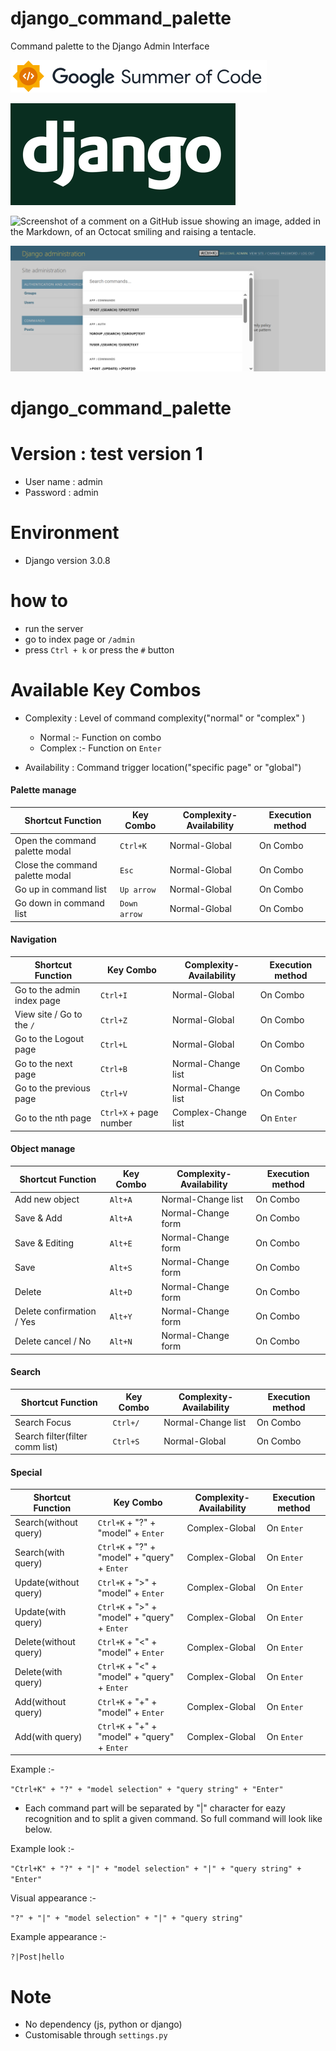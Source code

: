 # django_command_palette
Command palette to the Django Admin Interface





![a](https://github.com/ChathuraGH/django_command_palette/blob/f701b9b43c882587fdb2ae52e796e38399cd7596/feature_previews/logo.svg)

![c](https://github.com/ChathuraGH/django_command_palette/blob/f701b9b43c882587fdb2ae52e796e38399cd7596/feature_previews/685unxpkksrvfugu-360.png)


<!---
![a](https://github.com/ChathuraGH/django_command_palette/blob/f701b9b43c882587fdb2ae52e796e38399cd7596/feature_previews/logo.svg)
![b](https://github.com/ChathuraGH/django_command_palette/blob/f701b9b43c882587fdb2ae52e796e38399cd7596/feature_previews/unnamed.png)
![c](https://github.com/ChathuraGH/django_command_palette/blob/f701b9b43c882587fdb2ae52e796e38399cd7596/feature_previews/685unxpkksrvfugu-360.png)

-->






![Screenshot of a comment on a GitHub issue showing an image, added in the Markdown, of an Octocat smiling and raising a tentacle.](https://myoctocat.com/assets/images/base-octocat.svg)




![Command palette to the Django Admin Interface.](https://github.com/ChathuraGH/django_command_palette/blob/e3da3b468d715f6ac2314c72191de934f708713e/feature_previews/command_palette-4.png)




# django_command_palette

# Version : test version 1

- User name : admin
- Password : admin

# Environment

  - Django version 3.0.8


# how to 
- run the server
- go to index page or `/admin`
- press `Ctrl + k` or press the `#` button



# Available Key Combos 



- Complexity : Level of command complexity("normal" or "complex" )

    - Normal  :-  Function on combo
    - Complex  :-  Function on `Enter`
  
- Availability : Command trigger location("specific page" or "global") 


#### Palette manage
| Shortcut Function                | Key Combo                        |   Complexity-Availability            |   Execution method    |
|----------------------------------|----------------------------------|--------------------------------------|-----------------------|
| Open the command palette modal   | `Ctrl+K`                         |   Normal-Global                      |   On Combo            |
| Close the command palette modal  | `Esc`                            |   Normal-Global                      |   On Combo            |
| Go up in command list            | `Up arrow`                       |   Normal-Global                      |   On Combo            |
| Go down in command list          | `Down arrow`                     |   Normal-Global                      |   On Combo            |


#### Navigation
| Shortcut Function                | Key Combo                        |  Complexity-Availability           |   Execution method    |
|----------------------------------|----------------------------------|------------------------------------|-----------------------|
| Go to the admin index page       | `Ctrl+I`                         |   Normal-Global                    |   On Combo            |
| View site / Go to the `/`        | `Ctrl+Z`                         |   Normal-Global                    |   On Combo            |
| Go to the Logout page            | `Ctrl+L`                         |   Normal-Global                    |   On Combo            |
| Go to the next page              | `Ctrl+B`                         |   Normal-Change list               |   On Combo            |
| Go to the previous page          | `Ctrl+V`                         |   Normal-Change list               |   On Combo            |
| Go to the nth page               | `Ctrl+X` + page number           |   Complex-Change list              |   On `Enter`          |


#### Object manage
| Shortcut Function                | Key Combo                        |  Complexity-Availability           |   Execution method    |
|----------------------------------|----------------------------------|------------------------------------|-----------------------|
| Add new object                   | `Alt+A`                          |   Normal-Change list               |   On Combo            |
| Save & Add                       | `Alt+A`                          |   Normal-Change form               |   On Combo            |
| Save & Editing                   | `Alt+E`                          |   Normal-Change form               |   On Combo            |
| Save                             | `Alt+S`                          |   Normal-Change form               |   On Combo            |
| Delete                           | `Alt+D`                          |   Normal-Change form               |   On Combo            |
| Delete confirmation / Yes        | `Alt+Y`                          |   Normal-Change form               |   On Combo            |
| Delete cancel / No               | `Alt+N`                          |   Normal-Change form               |   On Combo            |


#### Search
| Shortcut Function                | Key Combo                        | Complexity-Availability           |   Execution method    |
|----------------------------------|----------------------------------|-----------------------------------|-----------------------|
| Search Focus                     | `Ctrl+/`                         |    Normal-Change list             |   On Combo            |
| Search filter(filter comm list)  | `Ctrl+S`                         |    Normal-Global                  |   On Combo            |




#### Special
| Shortcut Function     | Key Combo                                        | Complexity-Availability                |   Execution method    |
|-----------------------|--------------------------------------------------|----------------------------------------|-----------------------|
| Search(without query) |  `Ctrl+K` + "?" + "model" +  `Enter`             |   Complex-Global                       |    On `Enter`         |
| Search(with query)    |  `Ctrl+K` + "?" + "model" + "query" +  `Enter`   |   Complex-Global                       |    On `Enter`         |
| Update(without query) |  `Ctrl+K` + ">" + "model" +  `Enter`             |   Complex-Global                       |    On `Enter`         |
| Update(with query)    |  `Ctrl+K` + ">" + "model" + "query" +  `Enter`   |   Complex-Global                       |    On `Enter`         |
| Delete(without query) |  `Ctrl+K` + "<" + "model" +  `Enter`             |   Complex-Global                       |    On `Enter`         |
| Delete(with query)    |  `Ctrl+K` + "<" + "model" + "query" +  `Enter`   |   Complex-Global                       |    On `Enter`         |
| Add(without query)    |  `Ctrl+K` + "+" + "model" +  `Enter`             |   Complex-Global                       |    On `Enter`         |
| Add(with query)       |  `Ctrl+K` + "+" + "model" + "query" +  `Enter`   |   Complex-Global                       |    On `Enter`         |


Example :-

```"Ctrl+K" + "?" + "model selection" + "query string" + "Enter"```


- Each command part will be separated by "|" character for eazy recognition and to split a given command. So full command will look like below.

Example look :- 

```"Ctrl+K" + "?" + "|" + "model selection" + "|" + "query string" + "Enter"```

Visual appearance :- 

```"?" + "|" + "model selection" + "|" + "query string"```

Example appearance :- 

```?|Post|hello```



# Note 
- No dependency (js, python or django)
- Customisable through `settings.py`
  

